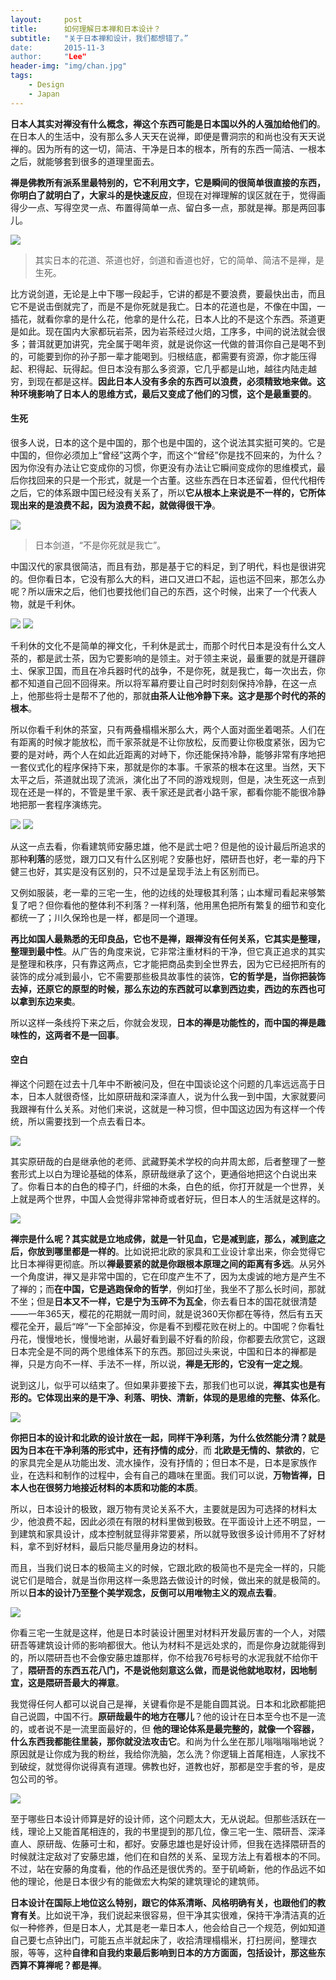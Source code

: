 ```yaml
---
layout:     post
title:      如何理解日本禅和日本设计？
subtitle:   "关于日本禅和设计，我们都想错了。”
date:       2015-11-3
author:     "Lee"
header-img: "img/chan.jpg"
tags:
    - Design
    - Japan
---
```

**日本人其实对禅没有什么概念，禅这个东西可能是日本国以外的人强加给他们的**。在日本人的生活中，没有那么多人天天在说禅，即便是曹洞宗的和尚也没有天天说禅的。因为所有的这一切，简洁、干净是日本的根本，所有的东西一简洁、一根本之后，就能够套到很多的道理里面去。

**禅是佛教所有派系里最特别的，它不利用文字，它是瞬间的很简单很直接的东西，你明白了就明白了，大家斗的是快速反应**，但现在对禅理解的误区就在于，觉得画得少一点、写得空灵一点、布置得简单一点、留白多一点，那就是禅。那是两回事儿。

![](http://7xnqez.com1.z0.glb.clouddn.com/1446459254620486.jpg)



> 其实日本的花道、茶道也好，剑道和香道也好，它的简单、简洁不是禅，是生死。



比方说剑道，无论是上中下哪一段起手，它讲的都是不要浪费，要最快出击，而且它不是说击倒就完了，而是不是你死就是我亡。日本的花道也是，不像在中国，一插花，就看你拿的是什么花，他拿的是什么花，日本人比的不是这个东西。茶道更是如此。现在国内大家都玩岩茶，因为岩茶经过火焙，工序多，中间的说法就会很多；普洱就更加讲究，完全属于喝年资，就是说你这一代做的普洱你自己是喝不到的，可能要到你的孙子那一辈才能喝到。归根结底，都需要有资源，你才能压得起、积得起、玩得起。但日本没有那么多资源，它几乎都是山地，越往内陆走越穷，到现在都是这样。**因此日本人没有多余的东西可以浪费，必须精致地来做。这种环境影响了日本人的思维方式，最后又变成了他们的习惯，这个是最重要的**。



#### 生死



很多人说，日本的这个是中国的，那个也是中国的，这个说法其实挺可笑的。它是中国的，但你必须加上“曾经”这两个字，而这个“曾经”你是找不回来的，为什么？因为你没有办法让它变成你的习惯，你更没有办法让它瞬间变成你的思维模式，最后你找回来的只是一个形式，就是一个古董。这些东西在日本还留着，但代代相传之后，它的体系跟中国已经没有关系了，所以**它从根本上来说是不一样的，它所体现出来的是浪费不起，因为浪费不起，就做得很干净**。

![](http://7xnqez.com1.z0.glb.clouddn.com/1446459315674680.jpg)

> 日本剑道，“不是你死就是我亡”。


中国汉代的家具很简洁，而且有劲，那是基于它的料足，到了明代，料也是很讲究的。但你看日本，它没有那么大的料，进口又进口不起，运也运不回来，那怎么办呢？所以唐宋之后，他们也要找他们自己的东西，这个时候，出来了一个代表人物，就是千利休。

![](http://7xnqez.com1.z0.glb.clouddn.com/1446520170272887.jpg)
![](http://7xnqez.com1.z0.glb.clouddn.com/1446459353405886.jpg)

千利休的文化不是简单的禅文化，千利休是武士，而那个时代日本是没有什么文人茶的，都是武士茶，因为它要影响的是领主。对于领主来说，最重要的就是开疆辟土、保家卫国，而且在冷兵器时代的战争，不是你死，就是我亡，每一次出去，你都不知道自己回不回得来。所以将军幕府要让自己时时刻刻保持冷静，在这一点上，他那些将士是帮不了他的，那就**由茶人让他冷静下来。这才是那个时代的茶的根本**。

所以你看千利休的茶室，只有两叠榻榻米那么大，两个人面对面坐着喝茶。人们在有距离的时候才能放松，而千家茶就是不让你放松，反而要让你极度紧张，因为它要的是对峙，两个人在如此近距离的对峙下，你还能保持冷静，能够非常有序地把一套仪式化的程序保持下来，那就是你的本事。千家茶的根本在这里。当然，天下太平之后，茶道就出现了流派，演化出了不同的游戏规则，但是，决生死这一点到现在还是一样的，不管是里千家、表千家还是武者小路千家，都看你能不能很冷静地把那一套程序演练完。

![](http://7xnqez.com1.z0.glb.clouddn.com/1446459399839462.jpg)
![](http://7xnqez.com1.z0.glb.clouddn.com/1446459432695041.jpg)

从这一点去看，你看建筑师安藤忠雄，他不是武士吧？但是他的设计最后所追求的那种**利落**的感觉，跟刀口又有什么区别呢？安藤也好，隈研吾也好，老一辈的丹下健三也好，其实是没有区别的，只不过是呈现手法上有区别而已。

又例如服装，老一辈的三宅一生，他的边线的处理极其利落；山本耀司看起来够繁复了吧？但你看他的整体利不利落？一样利落，他用黑色把所有繁复的细节和变化都统一了；川久保玲也是一样，都是同一个道理。

**再比如国人最熟悉的无印良品，它也不是禅，跟禅没有任何关系，它其实是整理，整理到最中性**。从广告的角度来说，它非常注重材料的干净，但它真正追求的其实是整理和秩序，只有靠这两点，它才能把商品卖到全世界去，因为它已经把所有的装饰的成分减到最小，它不需要那些极具故事性的装饰，**它的哲学是，当你把装饰去掉，还原它的原型的时候，那么东边的东西就可以拿到西边卖，西边的东西也可以拿到东边来卖**。

所以这样一条线捋下来之后，你就会发现，**日本的禅是功能性的，而中国的禅是趣味性的，这两者不是一回事**。



#### 空白



禅这个问题在过去十几年中不断被问及，但在中国谈论这个问题的几率远远高于日本，日本人就很奇怪，比如原研哉和深泽直人，说为什么我一到中国，大家就要问我跟禅有什么关系。对他们来说，这就是一种习惯，但中国这边因为有这样一个传统，所以需要找到一个点去看日本。

![](http://7xnqez.com1.z0.glb.clouddn.com/1446459475612578.jpg)

其实原研哉的白是继承他的老师、武藏野美术学校的向井周太郎，后者整理了一整套形式上以白为理论基础的体系，原研哉继承了这个，更通俗地把这个白说出来了。你看日本的白色的樟子门，纤细的木条，白色的纸，你打开就是一个世界，关上就是两个世界，中国人会觉得非常神奇或者好玩，但日本人的生活就是这样的。

![](http://7xnqez.com1.z0.glb.clouddn.com/1446459490603713.jpg)

**禅宗是什么呢？其实就是立地成佛，就是一针见血，它是减到底，那么，减到底之后，你放到哪里都是一样的**。比如说把北欧的家具和工业设计拿出来，你会觉得它比日本禅得更彻底。所以**禅最要紧的就是你跟根本原理之间的距离有多远**。从另外一个角度讲，禅又是非常中国的，它在印度产生不了，因为太虔诚的地方是产生不了禅的；而**在中国，它是逃跑保命的哲学**，例如打坐，我坐不了那么长时间，那就不坐；但是**日本又不一样，它是宁为玉碎不为瓦全**，你去看日本的国花就很清楚——一年365天，樱花的花期就一周时间，就是说360天你都在等待，然后有五天樱花全开，最后“哗”一下全部掉没，你是看不到樱花败在树上的。中国呢？你看牡丹花，慢慢地长，慢慢地谢，从最好看到最不好看的阶段，你都要去欣赏它，这跟日本完全是不同的两个思维体系下的东西。那回过头来说，中国和日本的禅都是禅，只是方向不一样、手法不一样，所以说，**禅是无形的，它没有一定之规**。

说到这儿，似乎可以结束了。但如果非要接下去，那我们也可以说，**禅其实也是有形的。它体现出来的是干净、利落、明快、清新，体现的是思维的完整、体系化**。

![](http://7xnqez.com1.z0.glb.clouddn.com/1446459507689382.jpg)

**你把日本的设计和北欧的设计放在一起，同样干净利落，为什么依然能分清？就是因为日本在干净利落的形式中，还有抒情的成分**，而 **北欧是无情的、禁欲的**，它的家具完全是从功能出发、流水操作，没有抒情的；但日本不是，日本是家族作业，在选料和制作的过程中，会有自己的趣味在里面。我们可以说，**万物皆禅，日本人也在很努力地接近材料的本质和功能的本质**。

所以，日本设计的极致，跟万物有灵论关系不大，主要就是因为可选择的材料太少，他浪费不起，因此必须在有限的材料里做到极致。在平面设计上还不明显，一到建筑和家具设计，成本控制就显得非常要紧，所以就导致很多设计师用不了好材料，拿不到好材料，最后只能尽量用身边的材料。

而且，当我们说日本的极简主义的时候，它跟北欧的极简也不是完全一样的，只能说它们是暗合，就是当你用这样一条思路去做设计的时候，做出来的就是极简的。所以**日本的设计乃至整个美学观念，反倒可以用唯物主义的观点去看**。

![](http://7xnqez.com1.z0.glb.clouddn.com/1446459528902668.jpg)

你看三宅一生就是这样，他是日本时装设计圈里对材料开发最厉害的一个人，对隈研吾等建筑设计师的影响都很大。他认为材料不是远处求的，而是你身边就能得到的，所以隈研吾也不会像安藤忠雄那样，你不给我76号标号的水泥我就不给你干了，**隈研吾的东西五花八门，不是说他刻意这么做，而是说他就地取材，因地制宜，这是隈研吾最大的禅意**。

我觉得任何人都可以说自己是禅，关键看你是不是能自圆其说。日本和北欧都能把自己说圆，中国不行。**原研哉最牛的地方在哪儿**？他的设计在日本至今也不是一流的，或者说不是一流里面最好的，但 **他的理论体系是最完整的，就像一个容器，什么东西我都能往里装，那你就没法攻击它**。和尚为什么坐在那儿嗡嗡嗡嗡地说？原因就是让你成为我的粉丝，我给你洗脑，怎么洗？你逻辑上首尾相连，人家找不到破绽，就觉得你说得真有道理。佛教也好，道教也好，那都是空手套的爷，是皮包公司的爷。

![](http://7xnqez.com1.z0.glb.clouddn.com/1446459598881619.jpg)

至于哪些日本设计师算是好的设计师，这个问题太大，无从说起。但那些活跃在一线，理论上又能首尾相连的，我的书里提到的那几位，像三宅一生、隈研吾、深泽直人、原研哉、佐藤可士和，都好。安藤忠雄也是好设计师，但我在选择隈研吾的时候就注定敌对了安藤忠雄，他们在和自然的关系、呈现方法上有着根本的不同。不过，站在安藤的角度看，他的作品还是很优秀的。至于矶崎新，他的作品远不如他的理论，他是日本很少有的能做宏大构架的建筑理论的建筑师。

**日本设计在国际上地位这么特别，跟它的体系清晰、风格明确有关，也跟他们的教育有关**。比如说干净，我们说起来很容易，但干净其实很难，保持干净清洁真的近似一种修养，但是日本人，尤其是老一辈日本人，他会给自己一个规范，例如知道自己要七点钟出门，可能五点半就起床了，收拾清理榻榻米，打扫房间，整理衣服，等等，这种**自律和自我约束最后影响到日本的方方面面，包括设计，那这些东西算不算禅呢？都是禅**。

